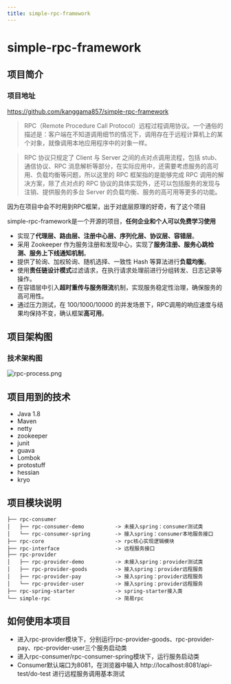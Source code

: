 ```yaml
---
title: simple-rpc-framework
---
```

# simple-rpc-framework
## 项目简介
### 项目地址
https://github.com/kanggama857/simple-rpc-framework
>RPC（Remote Procedure Call Protocol）远程过程调用协议。一个通俗的描述是：客户端在不知道调用细节的情况下，调用存在于远程计算机上的某个对象，就像调用本地应用程序中的对象一样。

> RPC 协议只规定了 Client 与 Server 之间的点对点调用流程，包括 stub、通信协议、RPC 消息解析等部分，在实际应用中，还需要考虑服务的高可用、负载均衡等问题，所以这里的 RPC 框架指的是能够完成 RPC 调用的解决方案，除了点对点的 RPC 协议的具体实现外，还可以包括服务的发现与注销、提供服务的多台 Server 的负载均衡、服务的高可用等更多的功能。

因为在项目中会不时用到RPC框架，出于对底层原理的好奇，有了这个项目

simple-rpc-framework是一个开源的项目，**任何企业和个人可以免费学习使用**
- 实现了**代理层、路由层、注册中心层、序列化层、协议层、容错层**。
- 采用 Zookeeper 作为服务注册和发现中心，实现了**服务注册、服务心跳检测、服务上下线通知机制**。
- 提供了轮询、加权轮询、随机选择、一致性 Hash 等算法进行**负载均衡**。
- 使用**责任链设计模式**过滤请求，在执行请求处理前进行分组转发、日志记录等操作。
- 在容错层中引入**超时重传与服务限流**机制，实现服务稳定性治理，确保服务的高可用性。
- 通过压力测试，在 100/1000/10000 的并发场景下，RPC调用的响应速度与结果均保持不变，确认框架**高可用**。
## 项目架构图
### 技术架构图

![rpc-process.png](https://kanggama857.github.io/img/rpc-process.png)
## 项目用到的技术

- Java 1.8
- Maven
- netty
- zookeeper
- junit
- guava
- Lombok
- protostuff
- hessian
- kryo
## 项目模块说明
```
├── rpc-consumer
│   ├── rpc-consumer-demo          -> 未接入spring：consumer测试类
│   └── rpc-consumer-spring        -> 接入spring：consumer本地服务接口
├── rpc-core                       -> rpc核心实现逻辑模块
├── rpc-interface                  -> 远程服务接口
├── rpc-provider
│   ├── rpc-provider-demo          -> 未接入spring：provider测试类
│   ├── rpc-provider-goods         -> 接入spring：provider远程服务
│   ├── rpc-provider-pay           -> 接入spring：provider远程服务
│   └── rpc-provider-user          -> 接入spring：provider远程服务
├── rpc-spring-starter             -> spring-starter接入类
└── simple-rpc                     -> 简易rpc
```
## 如何使用本项目

- 进入rpc-provider模块下，分别运行rpc-provider-goods、rpc-provider-pay、rpc-provider-user三个服务启动类
- 进入rpc-consumer/rpc-consumer-spring模块下，运行服务启动类
- Consumer默认端口为8081，在浏览器中输入 http://localhost:8081/api-test/do-test 进行远程服务调用基本测试